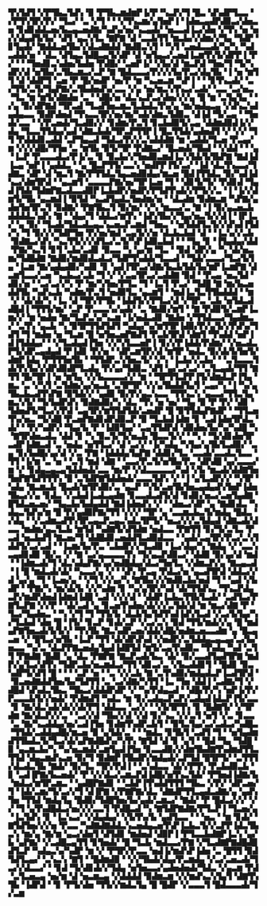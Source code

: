 ▜▚▜▟▜▝▞▛▜▙▃▜▟▚▝▉▝▛▜▙▃▆▟▆▛▐▞▛▝▚▃▛▞▜▝█▃▝▟▚▟▛▜▃▃▝▞▛▜▚▜▛▞▛▞▝▜▃▞▝▃▝▞▜▝▝▝▞▜▚▃▆▞▄▜▅▛▐▝▐▟▅▃▄▟▛▟▉▃▞▟▅▃▅▝▊▟▊▟▟▃▅▞▙▃▄▃▅▟▇▞▚▟▚▞▅▞▚▃▄▟▞▝▅▃▃▟▐▃▞▟▅▝▞▜▚▝▅▝▅▞▞▟▄▟▜▞▙▞▝▟▜▝▄▃▚▜▃▝▇▛▇▝▟▝▃▃▙▜▜▝▆▃▙▞▞▟▆▞▞▜▄▝▜▟▛▝▊▜▄▟▞▝▇▟▟▃▅▜▙▞▞▟▃▟▇▟▟▝▇▟▉▃▚▜▝▝▚▜▝▃▅▟▃▃▟▞▚▞▚▝▚▟▃▟▟▞▅▝▝▟▃▝▟▜▄▃▜▟█▃▄▜▞▟▛▝▟▝▅▜▄▃▞▃▅▟▐▃▆▜▚▜▞▟▛▛▐▝▛▞▝▝▝▜▅▟▊▃▚▟▅▞▙▟▅▝▛▟█▞▝▃▅▛▐▞▝▞▙▞▟▝▆▃▛▟▝▜▅▞▜▝▜▞▚▟▛▞▟▝▅▜▙▞▃▜▙▃▆▃▞▃▛▝▇▝█▟▃▃▃▞▛▞▞▞▙▞▛▃▞▟▄▜▙▝▐▝▅▝▆▜▜▝▟▝▟▟▛▜▝▃▅▝▛▝█▞▅▟▛▝▅▞▛▝▆▝▚▃▅▃▆▝▚▛▐▝▝▝▊▜▚▃▟▞▝▃▞▜▜▞▃▜▞▜▄▛▇▞▃▜▙▟▅▟▚▞▃▃▝▞▄▝▅▞▆▃▚▜▚▃▞▃▟▞▝▃▃▝▃▞▅▃▝▜▃▝▆▝▆▜▞▟▇▟▅▝▃▝▝▟█▞▅▝▟▃▚▃▛▃▞▟▅▞▞▞▄▝█▝▆▝▃▜▄▜▄▝▝▞▄▝▉▞▟▛▇▟▝▜▛▃▟▝▜▃▟▜▅▃▆▃▜▃▙▟▃▜▚▞▄▝▆▞▅▟▄▃▄▝▞▟▚▃▚▟▄▟▄▃▃▝▉▟▛▟▅▟▝▜▚▃▃▜▛▞▅▞▆▞▚▟▞▟▆▃▜▟▉▃▝▟▐▟▝▜▞▃▄▝▝▜▅▟▞▃▃▝▝▞▛▃▅▟▞▜▃▟▉▞▞▝▊▟▆▞▛▃▜▝▊▃▙▟▉▜▞▃▄▝▟▟▆▟▉▟▐▞▞▟▄▝▜▃▃▜▜▟▄▞▄▟▝▟▇▃▙▟▞▜▛▃▛▜▜▛▐▝█▃▜▜▟▞▄▟▅▟▜▝▞▝▞▞▝▜▜▝▛▟▟▟▊▃▟▟▝▃▛▜▄▃▟▝▜▟▃▞▛▞▞▃▚▟▟▟▇▝▆▝▃▟▟▞▜▃▅▝▛▃▄▞▆▝▞▞▞▟█▞▜▜▅▝▃▝▆▜▙▝▉▜▞▜▛▝▛▟▇▃▞▝█▃▅▟▞▜▙▟▝▝▞▟▟▝▝▝▄▝▐▃▛▝▛▃▃▃▟▃▞▛▐▞▃▝▊▝▉▃▙▞▞▜▅▟▉▃▆▟▐▃▚▜▟▞▙▜▙▛▇▝▇▟▐▟▐▃▄▝▅▛▐▝▄▟▟▃▝▝▄▝█▃▛▜▜▞▃▃▚▝▅▟▛▛▐▜▞▃▞▝▐▟▝▟▃▜▚▃▃▞▜▟▇▃▝▟▛▝▟▝▆▃▜▝▇▞▛▜▜▟▃▜▄▃▅▟▉▟▄▞▆▃▅▝█▟▐▜▜▟▃▝▉▞▚▟▐▟▚▃▞▟▆▜▛▟▝▝▄▃▆▜▝▃▃▃▃▛▇▞▅▞▜▛▐▃▅▝▜▝▝▟▊▜▞▜▞▝▛▟▊▟▝▜▄▟▐▜▟▞▜▟▆▛▇▃▟▃▃▟▉▛▐▃▙▟▛▞▅▟▛▞▛▜▟▜▚▟▞▞▛▜▞▞▃▝▐▝▐▞▞▟▆▜▞▜▙▝▄▃▆▟▐▝▉▜▟▝▚▃▟▜▄▟▃▜▅▟▆▞▅▝▝▟▃▟▆▝▉▟▆▃▆▝▚▛▇▞▄▟▅▜▅▜▛▃▜▝▉▟▇▞▝▛▇▜▙▃▜▝▉▞▆▞▝▞▚▝▆▃▃▞▃▝▇▝▐▝▉▞▄▃▅▃▙▟▟▟▟▃▚▟▚▝▇▝▝▟▄▞▜▝▟▟▃▞▆▜▚▝▐▟▚▜▙▞▞▜▄▞▅▃▜▞▞▟▐▝▐▛▐▃▞▝▄▝▉▞▝▜▃▟▞▜▟▃▟▃▄▃▚▃▅▃▛▃▆▟▝▜▅▃▝▝▅▜▟▟▜▃▜▞▞▟▚▟▐▜▟▞▚▝▜▝▉▞▞▞▜▟▛▜▅▝▛▞▅▞▆▟▝▃▄▜▞▞▅▝▟▃▙▃▙▟▝▟▝▝▐▃▚▞▞▃▙▝▉▟▇▃▞▟▚▝▚▃▜▜▞▞▞▟▜▃▞▃▜▞▚▛▐▟▉▃▙▟▝▝▝▜▄▝▊▝▐▜▄▟▄▞▟▟▝▛▇▞▚▃▜▝▊▜▝▃▙▞▃▟▊▝▉▃▃▝▚▝▄▞▆▝▜▃▝▝▉▟▝▟▛▞▄▝▚▝▟▞▅▃▆▞▜▟█▟▇▝▇▟▉▞▆▟▉▟▃▟▃▞▜▟▛▜▚▟▟▞▜▃▃▟▝▝▜▟▞▃▃▃▞▜▃▞▙▜▄▝▐▃▆▝▇▞▄▟▄▟▉▞▚▟▊▝▊▝▄▟▐▜▛▃▞▟▇▞▙▃▙▜▟▞▙▞▆▛▐▃▆▛▇▝▟▃▆▜▃▃▞▃▅▝▚▃▙▃▞▃▙▝▜▝▞▝▞▃▄▜▛▃▞▃▟▟▇▝▉▟▝▝▛▃▄▝▅▃▜▟▝▟▊▞▅▝▝▃▞▃▞▞▚▝▛▝▆▞▚▜▅▞▛▜▃▝▜▝▐▃▜▝▛▃▞▝▜▟█▝▇▝▆▞▙▃▅▟▟▜▙▝▚▟▚▃▙▝▚▟▆▞▛▃▜▝▅▟▉▜▃▝▄▃▆▜▝▝▆▟▐▃▜▃▜▜▙▟▟▟▝▝▆▝▞▝▟▞▟▞▚▝▐▃▝▟▝▜▛▞▛▜▙▝▐▟▟▜▞▞▛▜▃▞▟▝▞▜▛▃▝▃▙▝▅▜▟▃▟▟█▟▐▝▜▜▜▞▆▞▝▃▛▝▛▃▃▃▚▞▄▟▞▝▃▝▇▟▊▞▆▜▝▝▇▝▛▟▉▜▞▃▆▛▐▃▆▞▞▝▆▝▅▟▅▝▇▞▜▃▛▃▚▞▚▃▆▝▐▞▅▟▃▟▊▝▇▟▅▝▞▜▜▟▃▃▞▜▄▟▆▃▞▝▃▜▚▝▄▃▙▝▚▝▉▜▛▜▜▟▜▟▜▝▚▟▄▞▚▞▆▜▜▛▐▟▉▞▛▞▄▜▞▞▛▟▚▞▜▟▜▝▜▝▆▟▅▝▅▝▜▃▆▝█▝▅▜▅▃▅▛▇▟▜▝▛▃▙▜▛▟▝▟▆▜▝▜▚▟▟▝▅▛▐▟▐▜▟▟▄▞▝▝▞▜▃▟▄▟▐▜▅▝▞▞▚▜▃▃▅▛▐▝▊▞▞▛▐▟▟▞▛▟▆▞▝▞▅▃▟▃▛▜▞▟▛▃▄▟▄▟▝▛▐▟▊▝▛▞▅▝▝▟▛▃▆▜▛▞▟▝▆▜▛▝▅▟▃▝▉▞▟▞▙▜▅▜▞▟▆▛▐▟▄▝▛▜▜▜▅▜▙▝▝▜▜▟▛▃▚▜▅▃▜▞▝▞▚▝▐▃▙▞▞▃▙▞▝▝▃▜▃▃▃▜▟▞▛▞▙▞▞▟▛▟▉▟▛▜▃▟▄▝▛▞▄▞▜▟▉▃▝▟▜▝▄▞▃▞▃▞▝▃▜▃▄▟▞▜▜▝▇▜▜▝█▞▜▛▐▝▅▝▆▜▄▝▞▞▙▃▃▃▃▞▞▝▆▝▝▜▛▜▜▃▛▛▐▜▞▟▆▟▃▛▐▜▄▝▆▃▝▃▝▞▚▜▝▃▜▟▆▞▄▞▅▃▙▝▃▜▛▜▛▝▞▞▄▜▙▟▟▜▄▜▝▃▄▞▚▝▐▝▚▞▄▜▙▃▙▃▟▜▚▛▇▝▉▜▟▞▞▝▄▟▉▝▉▞▛▞▄▃▚▃▃▝▜▜▚▃▚▝▄▃▃▞▜▜▃▜▄▝▆▃▚▜▞▝▜▞▙▟▛▟▚▝▉▟▇▟▉▞▚▝▟▃▝▜▚▝▅▝▅▞▝▜▄▝▉▝▛▝▛▞▝▟▊▝▜▟▅▟▜▞▜▃▞▞▛▟▝▃▄▜▛▞▆▜▜▟▜▟▞▃▅▟▛▝█▝▉▜▜▟▄▛▇▟▛▝▝▜▜▃▅▜▚▞▅▃▝▜▞▟█▝▛▃▅▛▇▟▊▟▛▟▉▃▛▝▉▝▜▃▙▟▐▟▆▝▊▝▃▟▐▟▅▜▛▟▃▝▟▞▝▝▛▞▚▟▛▞▝▜▄▞▙▝▛▝▐▟▉▜▄▞▝▃▄▜▜▟▛▟▝▟▉▟▅▞▙▞▚▞▚▟█▝▚▝▇▜▛▟▅▃▟▃▝▟▟▝▊▝▚▝▉▃▜▞▜▞▅▃▙▝█▃▃▜▞▞▝▝▚▝▝▜▞▟▊▟▅▜▛▃▟▛▐▟▇▃▟▝▃▝▅▟▄▝▅▜▜▃▞▝▟▝▃▞▞▝▐▞▚▟▄▝▚▜▄▞▄▜▙▜▃▟▉▞▝▃▄▝▊▞▙▟█▞▄▞▟▝▞▃▝▛▇▝▐▟▟▟▄▜▄▛▇▝▟▟▊▞▜▃▝▃▃▟▞▃▃▟▃▜▃▃▝▜▜▝▐▞▆▝▃▝▅▝▝▃▜▝▆▟▝▟▇▝▝▃▃▞▛▃▜▞▅▜▙▞▛▃▝▟▛▟█▝▄▞▃▃▃▞▆▝▞▝▊▟▄▃▄▃▄▜▟▟▅▟▞▃▃▝▆▞▛▝▞▟▃▃▃▃▃▞▚▟▝▞▙▝▆▃▟▞▟▟▇▜▅▜▅▛▇▜▟▜▜▜▚▝█▝▃▜▟▛▇▜▟▟▅▟▞▃▃▃▜▟▚▝▞▝▐▝▄▜▃▟▛▞▞▝▚▜▛▝▚▟▄▝▇▃▆▃▙▝█▃▟▞▆▜▛▟▉▞▃▝▄▃▛▝▚▜▞▃▅▜▙▜▅▃▄▟▄▟▚▜▅▛▐▟▅▜▙▃▞▞▄▝▊▟▃▝▞▃▙▟▐▃▟▃▄▟▆▝▊▃▃▟▃▟▜▞▟▝▊▟▊▞▅▃▞▃▅▜▄▟▇▝█▜▟▃▅▃▅▞▝▜▄▃▙▞▙▟▄▟▟▝▇▟▐▟▅▟▚▝▞▝▝▟▅▃▞▟▛▝▄▝▇▟▊▟▃▝▚▟▄▃▜▟▚▞▆▝█▝▛▞▄▟▉▛▇▞▜▜▝▞▞▞▝▜▛▝▄▝▃▃▆▃▙▃▜▞▆▟▄▝█▟▃▝▞▟▄▝▝▞▃▟▆▃▟▜▚▜▛▃▄▃▛▃▄▃▚▟▃▜▛▜▞▝▅▃▞▞▞▃▜▟▄▟▝▟▇▃▟▞▟▃▃▝▆▟▆▞▄▃▜▃▙▝▆▜▟▝▚▟▇▜▞▟▜▟▆▝▅▟▃▃▝▛▇▜▜▝▊▞▜▞▃▜▃▝▛▃▟▝▅▃▙▟▜▝▇▃▅▞▜▝▟▟█▟▊▃▅▟▟▜▃▟▉▟▃▃▝▝▄▟▞▃▄▜▛▞▛▃▞▃▚▜▟▟▜▞▃▞▃▟▝▝▐▃▆▞▙▞▛▃▝▃▙▟▛▞▞▜▃▟▉▝▐▃▞▟▄▞▚▝▇▟▄▝▞▝▃▃▚▃▄▟▊▟▉▝█▞▃▝▞▝▇▝▃▞▄▃▃▃▃▜▚▝▜▞▄▃▛▟▉▃▞▝▟▟▉▝▉▞▄▞▟▝▆▟▝▝▐▟▆▃▟▞▜▝▟▃▚▟▄▛▇▞▄▞▅▟█▟▄▞▟▃▞▜▅▜▃▝▞▟▆▃▛▞▄▝▇▃▄▃▟▝▐▝█▝▆▟▃▟▞▟▞▝▚▃▃▞▄▝▞▝▝▟▚▝▛▃▄▝▛▟▃▞▅▝▄▃▟▜▛▟▝▟▟▃▞▞▟▝▄▞▄▝▜▝▐▃▅▞▄▝▝▞▜▝▞▞▄▞▚▝▇▜▙▞▞▞▆▟▉▃▙▞▅▟▝▜▝▝▄▟▝▞▙▟▛▝▝▛▇▞▚▝▆▞▟▞▙▝▞▞▚▟▆▝▊▝▚▞▄▜▛▞▚▟▝▟▞▜▜▟▚▃▝▜▚▃▛▟▄▃▛▞▆▟▛▟▅▟▐▟▆▟▐▟█▝▃▟▝▞▞▞▟▝▝▟▟▛▐▃▙▃▜▜▙▜▃▟▞▝▃▟▜▃▞▛▇▜▃▛▇▝▞▞▛▝▝▟▞▃▟▝▄▝▊▃▅▜▚▟▅▞▟▞▞▞▃▜▟▞▟▝▆▝▆▃▞▟▇▝▛▝▜▃▞▜▄▟▅▃▝▝▚▝▞▜▝▜▝▜▜▞▙▝▟▃▙▜▄▜▟▜▚▟▐▟▚▜▃▟▝▞▃▞▙▜▄▞▚▞▜▃▙▟▝▟▅▝█▝▐▜▞▝▊▃▛▝▊▟▞▃▛▝▞▃▞▃▚▝▉▟▝▜▜▞▆▟▞▞▄▝█▝▆▟▄▛▇▜▅▃▟▞▙▜▞▞▝▜▚▜▙▝▇▃▚▟▛▃▅▞▟▟▞▟█▞▅▟▆▃▅▃▃▟▆▝▄▝█▃▄▃▅▝▞▝█▜▃▞▅▜▙▝▐▃▛▝▜▜▝▟▞▟▛▟▚▟▝▞▅▟▛▞▃▜▟▟▄▃▄▃▄▞▃▞▙▞▅▃▃▝▚▞▃▝▟▃▛▛▇▃▅▟▄▜▄▟▐▟█▜▟▝▆▜▞▃▄▜▚▟▉▃▝▜▚▟▄▝▚▟▝▃▜▜▝▛▇▟▇▝█▟▊▝▄▝▟▃▝▛▇▛▇▝▇▃▛▃▟▞▙▃▝▟▞▝▉▞▃▃▟▜▄▟▜▛▇▝▆▟▛▞▄▜▃▞▟▜▚▝▜▟▛▃▙▞▅▃▆▟▃▞▜▜▝▟▊▃▞▃▝▞▙▃▟▟▊▜▝▝█▟▊▝▉▃▚▟▛▜▞▟▜▝█▝▝▝▝▃▛▝▅▝▝▃▝▞▞▃▙▝▇▝▃▜▚▟▉▞▆▟▄▟▃▛▐▃▟▜▛▟▝▝▉▃▅▟▇▟▟▜▅▞▙▞▜▟▜▜▝▃▝▃▞▟▇▞▚▜▜▝▐▃▝▜▅▝▟▟▐▝▃▟▇▞▜▝▞▟█▟▝▟▚▟▃▜▙▃▝▜▙▃▞▟▟▟▛▟▛▝▞▝▚▞▛▟▄▃▟▝▝▟█▞▛▞▚▝▅▛▐▞▛▞▛▃▃▃▙▜▞▞▅▟▞▝▛▟▆▟▜▝▚▟▃▝▆▝▊▞▃▟▄▃▛▃▛▞▃▟▄▟▐▟▃▛▐▜▞▃▃▝▊▝▇▞▟▃▚▟▞▟▞▞▟▞▛▜▝▟▟▃▃▝▃▞▞▝▝▞▙▜▛▜▚▝▊▝█▟▇▜▞▝▞▜▛▟▆▝▇▞▟▃▛▞▞▃▝▝▃▞▞▟▝▜▙▞▞▟▝▞▟▝▊▞▚▃▝▞▞▃▜▝▅▜▝▞▃▝▊▃▃▝▃▝▇▞▚▃▟▟▄▞▅▞▃▟▐▜▅▝▊▟▆▜▚▟▛▃▙▜▝▝▉▜▃▜▄▞▃▞▃▟▃▞▚▟█▃▝▜▜▟▞▃▟▟▄▟█▞▆▃▅▝▉▝▄▜▟▞▃▝▝▝▆▟▃▝▊▜▙▜▝▃▟▜▝▜▝▝▅▜▄▟▆▟▜▜▙▟▃▜▞▜▃▞▟▞▄▛▇▟█▟▚▞▚▜▚▝▇▜▟▝▟▝▊▝▄▜▝▝█▟▝▜▄▝▜▟█▝▉▝▄▃▆▃▙▞▚▝▚▞▅▃▆▟▞▃▆▜▄▟▐▜▅▝▊▃▃▟▉▞▞▟▆▜▙▟▇▜▚▟▆▟▜▜▃▜▜▟▝▟▄▃▆▟▚▃▅▝▉▞▜▝▉▟▆▛▐▜▙▟▛▞▆▟▄▟▞▃▛▜▟▝█▜▛▜▞▝▃▜▜▜▞▟▃▟▃▜▙▝▇▟▞▝▉▞▜▃▝▜▛▞▛▟▐▝▝▃▚▟▃▃▝▟▞▞▛▜▚▝▛▃▙▟▉▃▙▝▊▝▃▟▐▛▇▞▙▃▅▟▞▝▛▝▞▞▟▃▞▃▆▃▛▟▐▟█▞▅▜▚▃▜▟▞▝▛▜▅▟▐▟▇▞▙▝▆▟▃▞▆▜▛▃▆▃▝▝▄▟█▛▇▟▊▝▝▃▙▛▐▜▚▟▟▜▜▜▝▜▙▃▝▞▛▞▝▟▛▃▅▞▜▝▐▟▞▃▆▞▜▞▃▞▞▜▝▟▐▛▇▝▞▛▇▛▇▞▟▃▝▟▇▟▛▜▜▃▄▟▃▟▇▞▄▝▄▟▚▜▅▝▜▜▟▝▆▟▄▜▄▝█▟▉▞▜▟█▜▅▞▙▞▄▟▞▃▆▃▞▝▇▟▞▝▛▝█▟▃▞▞▞▝▞▞▝▜▝▄▜▚▟█▟▃▞▅▞▞▞▃▃▜▝▛▟█▃▟▝▚▝▇▜▟▛▇▟▇▞▛▜▃▛▐▝▜▃▅▞▄▝▐▃▜▟▚▝▊▝▐▃▚▃▞▝▞▟▄▟▄▞▝▞▙▜▚▞▙▝▄▟▜▃▃▝▝▝▅▃▝▝▆▝▊▟▞▝▇▜▟▜▅▞▞▞▅▝▛▃▃▝▚▟▇▟▇▟▟▃▚▃▅▟▄▃▅▜▚▛▐▃▙▃▜▞▞▃▛▛▐▟▃▜▙▃▚▝▆▞▄▝▇▞▆▝▄▃▞▟▅▜▝▟▜▟▊▝▆▟▅▟▝▟▉▛▐▝▛▜▃▃▙▟▇▛▐▃▚▝▄▞▙▝▄▛▇▞▝▞▃▟█▃▄▜▜▝▊▜▅▟▞▝█▝▜▃▙▝▆▟▃▃▞▛▇▝▞▜▃▟▇▛▇▟█▟█▟▜▃▛▝▚▟▄▃▚▞▚▟▛▝▆▝▞▝▛▜▛▞▛▃▃▝▅▟▐▞▆▟▚▛▐▟▅▝▃▝█▜▜▝▉▟▜▟▜▃▄▞▝▃▚▃▚▝▇▜▝▝█▟▆▟▉▝▝▞▞▜▙▟▞▟▄▞▛▃▆▟▄▝▞▃▞▃▅▃▟▞▜▃▞▞▟▃▃▞▝▝▊▟▝▜▞▟▊▟▞▞▜▟▄▝▅▜▅▃▃▞▄▟▅▟▅▟▞▜▟▃▝▞▄▃▆▝▛▟▝▃▜▃▅▃▄▝▅▞▆▝▟▝▅▃▆▃▄▝▞▟▟▟▟▝▉▟▆▃▆▝▞▞▆▟▚▃▚▜▄▜▝▟▇▜▚▜▙▝▐▟▛▟▝▝▊▝▛▜▞▟▅▝▜▜▞▞▆▟▃▜▄▝█▝█▟▛▝▞▃▃▃▜▝█▟▃▃▃▟▞▜▞▃▆

